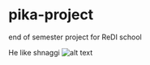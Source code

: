 # pika-project
end of semester project for ReDI school 

He like shnaggi
![alt text]([http://url/to/img.png](https://pokenews.diafischchen.net/images/articles/60361d85a7c659.19014495.png)https://pokenews.diafischchen.net/images/articles/60361d85a7c659.19014495.png)
